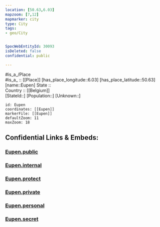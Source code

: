 ```yaml
---
location: [50.63,6.03] 
mapzoom: [7,12] 
mapmarker: city 
type: City
tags:
- geo/City


SpocWebEntityId: 30093
isDeleted: false
confidential: public

---
```

#is_a_/Place  
#is_a_ :: [[Place]] 
[has_place_longitude::6.03] 
[has_place_latitude::50.63] 
[name::Eupen] 
State ::  
Country :: [[Belgium]]  
[StateId::] 
[Population::] 
[Unknown::] 


```leaflet
id: Eupen
coordinates: [[Eupen]] 
markerFile: [[Eupen]] 
defaultZoom: 11 
maxZoom: 18
```


## Confidential Links & Embeds: 

### [Eupen.public](/_public/\Earth\Continent\Europe\Europe~West\Belgium\Regions~Belgium\Wallonie\counties~Wallonie\Liège\CityEupen.public.md) 

### [Eupen.internal](/_internal/\Earth\Continent\Europe\Europe~West\Belgium\Regions~Belgium\Wallonie\counties~Wallonie\Liège\CityEupen.internal.md) 

### [Eupen.protect](/_protect/\Earth\Continent\Europe\Europe~West\Belgium\Regions~Belgium\Wallonie\counties~Wallonie\Liège\CityEupen.protect.md) 

### [Eupen.private](/_private/\Earth\Continent\Europe\Europe~West\Belgium\Regions~Belgium\Wallonie\counties~Wallonie\Liège\CityEupen.private.md) 

### [Eupen.personal](/_personal/\Earth\Continent\Europe\Europe~West\Belgium\Regions~Belgium\Wallonie\counties~Wallonie\Liège\CityEupen.personal.md) 

### [Eupen.secret](/_secret/\Earth\Continent\Europe\Europe~West\Belgium\Regions~Belgium\Wallonie\counties~Wallonie\Liège\CityEupen.secret.md)

